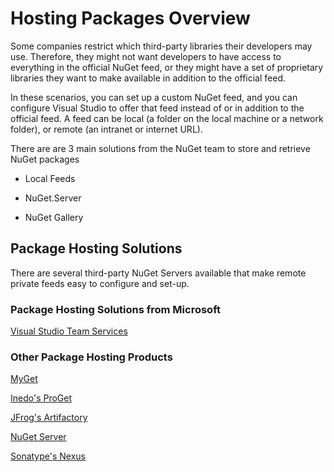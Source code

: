 # Hosting Packages Overview

Some companies restrict which third-party libraries their developers may use. Therefore, they might not want developers to have access to everything in the official NuGet feed, or they might have a set of proprietary libraries they want to make available in addition to the official feed.

In these scenarios, you can set up a custom NuGet feed, and you can configure Visual Studio to offer that feed instead of or in addition to the official feed. A feed can be local (a folder on the local machine or a network folder), or remote (an intranet or internet URL).

There are are 3 main solutions from the NuGet team to store and retrieve NuGet packages

- Local Feeds

- NuGet.Server

- NuGet Gallery

## Package Hosting Solutions
There are several third-party NuGet Servers available that make remote private feeds easy to configure and set-up.

### Package Hosting Solutions from Microsoft

[Visual Studio Team Services](https://marketplace.visualstudio.com/items?itemName=ms.feed)

### Other Package Hosting Products

[MyGet](http://myget.org)

[Inedo's ProGet](http://inedo.com/proget)

[JFrog's Artifactory](https://www.jfrog.com/artifactory/)

[NuGet Server](http://nugetserver.net/)

[Sonatype's Nexus](http://www.sonatype.org/nexus/)

